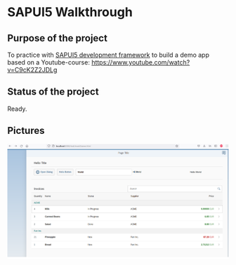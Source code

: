 # SAPUI5  Walkthrough 

## Purpose of the project
To practice with [SAPUI5 development framework](https://sapui5.hana.ondemand.com/#/topic/3da5f4be63264db99f2e5b04c5e853db.html) to build a demo app based on a Youtube-course: https://www.youtube.com/watch?v=C9cK2Z2JDLg


## Status of the project
Ready.

## Pictures
![alt text](pic1.png)